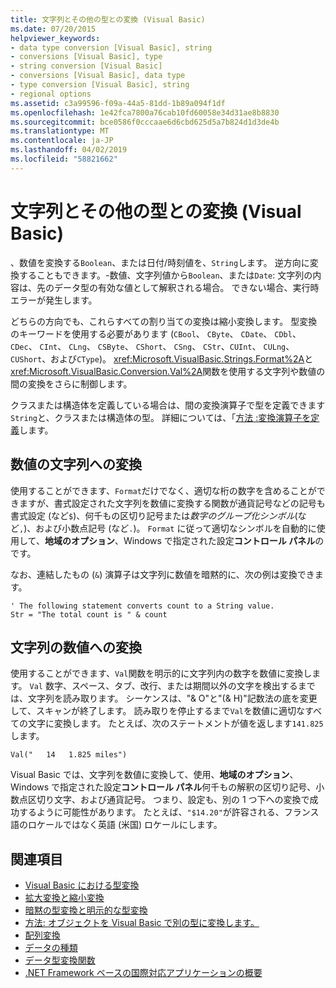 ```yaml
---
title: 文字列とその他の型との変換 (Visual Basic)
ms.date: 07/20/2015
helpviewer_keywords:
- data type conversion [Visual Basic], string
- conversions [Visual Basic], type
- string conversion [Visual Basic]
- conversions [Visual Basic], data type
- type conversion [Visual Basic], string
- regional options
ms.assetid: c3a99596-f09a-44a5-81dd-1b89a094f1df
ms.openlocfilehash: 1e42fca7800a76cab10fd60058e34d31ae8b8830
ms.sourcegitcommit: bce0586f0cccaae6d6cbd625d5a7b824d1d3de4b
ms.translationtype: MT
ms.contentlocale: ja-JP
ms.lasthandoff: 04/02/2019
ms.locfileid: "58821662"
---
```

# <a name="conversions-between-strings-and-other-types-visual-basic"></a>文字列とその他の型との変換 (Visual Basic)
、数値を変換する`Boolean`、または日付/時刻値を、`String`します。 逆方向に変換することもできます。-数値、文字列値から`Boolean`、または`Date`: 文字列の内容は、先のデータ型の有効な値として解釈される場合。 できない場合、実行時エラーが発生します。  
  
 どちらの方向でも、これらすべての割り当ての変換は縮小変換します。 型変換のキーワードを使用する必要があります (`CBool`、 `CByte`、 `CDate`、 `CDbl`、 `CDec`、 `CInt`、 `CLng`、 `CSByte`、 `CShort`、 `CSng`、 `CStr`、`CUInt`、 `CULng`、 `CUShort`、および`CType`)。 <xref:Microsoft.VisualBasic.Strings.Format%2A>と<xref:Microsoft.VisualBasic.Conversion.Val%2A>関数を使用する文字列や数値の間の変換をさらに制御します。  
  
 クラスまたは構造体を定義している場合は、間の変換演算子で型を定義できます`String`と、クラスまたは構造体の型。 詳細については、「[方法 :変換演算子を定義](../../../../visual-basic/programming-guide/language-features/procedures/how-to-define-a-conversion-operator.md)します。  
  
## <a name="conversion-of-numbers-to-strings"></a>数値の文字列への変換  
 使用することができます、`Format`だけでなく、適切な桁の数字を含めることができますが、書式設定された文字列を数値に変換する関数が通貨記号などの記号も書式設定 (など`$`)、何千もの区切り記号または*数字のグループ化シンボル*(など`,`)、および小数点記号 (など`.`)。 `Format` に従って適切なシンボルを自動的に使用して、**地域のオプション**、Windows で指定された設定**コントロール パネル**の です。  
  
 なお、連結したもの (`&`) 演算子は文字列に数値を暗黙的に、次の例は変換できます。  
  
```  
' The following statement converts count to a String value.  
Str = "The total count is " & count  
```  
  
## <a name="conversion-of-strings-to-numbers"></a>文字列の数値への変換  
 使用することができます、`Val`関数を明示的に文字列内の数字を数値に変換します。 `Val` 数字、スペース、タブ、改行、または期間以外の文字を検出するまでは、文字列を読み取ります。 シーケンスは、"& O"と"(& H)"記数法の底を変更して、スキャンが終了します。 読み取りを停止するまで`Val`を数値に適切なすべての文字に変換します。 たとえば、次のステートメントが値を返します`141.825`します。  
  
 `Val("   14   1.825 miles")`  
  
 Visual Basic では、文字列を数値に変換して、使用、**地域のオプション**、Windows で指定された設定**コントロール パネル**何千もの解釈の区切り記号、小数点区切り文字、および通貨記号。 つまり、設定も、別の 1 つ下への変換で成功するように可能性があります。 たとえば、`"$14.20"`が許容される、フランス語のロケールではなく英語 (米国) ロケールにします。  
  
## <a name="see-also"></a>関連項目

- [Visual Basic における型変換](../../../../visual-basic/programming-guide/language-features/data-types/type-conversions.md)
- [拡大変換と縮小変換](../../../../visual-basic/programming-guide/language-features/data-types/widening-and-narrowing-conversions.md)
- [暗黙の型変換と明示的な型変換](../../../../visual-basic/programming-guide/language-features/data-types/implicit-and-explicit-conversions.md)
- [方法: オブジェクトを Visual Basic で別の型に変換します。](../../../../visual-basic/programming-guide/language-features/data-types/how-to-convert-an-object-to-another-type.md)
- [配列変換](../../../../visual-basic/programming-guide/language-features/data-types/array-conversions.md)
- [データの種類](../../../../visual-basic/language-reference/data-types/index.md)
- [データ型変換関数](../../../../visual-basic/language-reference/functions/type-conversion-functions.md)
- [.NET Framework ベースの国際対応アプリケーションの概要](/visualstudio/ide/introduction-to-international-applications-based-on-the-dotnet-framework)
